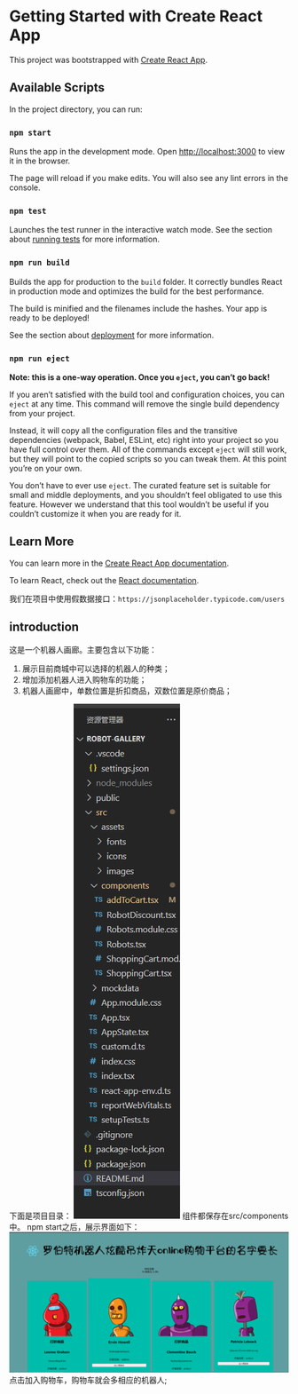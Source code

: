 # Getting Started with Create React App

This project was bootstrapped with [Create React App](https://github.com/facebook/create-react-app).

## Available Scripts

In the project directory, you can run:

### `npm start`

Runs the app in the development mode.
Open [http://localhost:3000](http://localhost:3000) to view it in the browser.

The page will reload if you make edits.
You will also see any lint errors in the console.

### `npm test`

Launches the test runner in the interactive watch mode.
See the section about [running tests](https://facebook.github.io/create-react-app/docs/running-tests) for more information.

### `npm run build`

Builds the app for production to the `build` folder.
It correctly bundles React in production mode and optimizes the build for the best performance.

The build is minified and the filenames include the hashes.
Your app is ready to be deployed!

See the section about [deployment](https://facebook.github.io/create-react-app/docs/deployment) for more information.

### `npm run eject`

**Note: this is a one-way operation. Once you `eject`, you can’t go back!**

If you aren’t satisfied with the build tool and configuration choices, you can `eject` at any time. This command will remove the single build dependency from your project.

Instead, it will copy all the configuration files and the transitive dependencies (webpack, Babel, ESLint, etc) right into your project so you have full control over them. All of the commands except `eject` will still work, but they will point to the copied scripts so you can tweak them. At this point you’re on your own.

You don’t have to ever use `eject`. The curated feature set is suitable for small and middle deployments, and you shouldn’t feel obligated to use this feature. However we understand that this tool wouldn’t be useful if you couldn’t customize it when you are ready for it.

## Learn More

You can learn more in the [Create React App documentation](https://facebook.github.io/create-react-app/docs/getting-started).

To learn React, check out the [React documentation](https://reactjs.org/).

我们在项目中使用假数据接口：`https://jsonplaceholder.typicode.com/users`

## introduction

这是一个机器人画廊。主要包含以下功能：

1. 展示目前商城中可以选择的机器人的种类；
2. 增加添加机器人进入购物车的功能；
3. 机器人画廊中，单数位置是折扣商品，双数位置是原价商品；

下面是项目目录：
   ![1678153646810](image/README/1678153646810.png)
组件都保存在src/components中。
npm start之后，展示界面如下：
![1678153736127](image/README/1678153736127.png)
点击加入购物车，购物车就会多相应的机器人;
